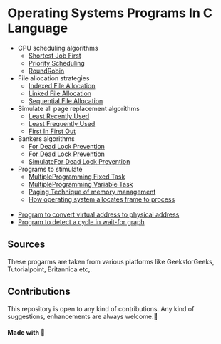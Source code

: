# Operating Systems Programs In C Language

- <a >CPU scheduling algorithms</a>
  - <a href ="/SJF.c">Shortest Job First</a> 
  - <a href ="/PRIORI~1.C">Priority Scheduling</a>
  - <a href ="/RoundRobin.C">RoundRobin</a> 
- <a >File allocation strategies</a>
  - <a href ="/IndexedFA.c">Indexed File Allocation</a> 
  - <a href ="/LINKEDFA.C">Linked File Allocation</a> 
  - <a href ="/SequentialFA.c">Sequential File Allocation</a>
- <a >Simulate all page replacement algorithms</a>
  - <a href ="/LRU.C">Least Recently Used</a> 
  - <a href ="/LFU">Least Frequently Used</a> 
  - <a href ="/FIFO.c">First In First Out</a>
- <a >Bankers algorithms</a>
  - <a href ="/avoidance.c">For Dead Lock Prevention</a> 
  - <a href ="/DeadPrediction.c">For Dead Lock Prevention</a> 
  - <a href ="/PreventionDeadlock.c"> SimulateFor Dead Lock Prevention</a> 
- <a >Programs to stimulate</a>
  - <a href ="/MFT.C">MultipleProgramming Fixed Task</a> 
  - <a href ="/MVT.C">MultipleProgramming Variable Task</a> 
  - <a href ="/Paging.c">Paging Technique of memory management</a> 
  - <a href ="/Frames.c">How operating system allocates frame to process</a> 
  <br>
- <a href ="/VirtualAddressToPhy.c">Program to convert virtual address to physical address</a> 
- <a href ="/CycleInWait.c">Program to detect a cycle in wait-for graph</a> 

## Sources
These progarms are taken from various platforms like GeeksforGeeks, Tutorialpoint, Britannica etc,.

## Contributions
This repository is open to any kind of contributions. Any kind of suggestions, enhancements are always welcome.🤗
<br>
#### Made with 💜
